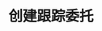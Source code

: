 ---
title: 创建跟踪委托
position_number: 13
type: post
description: /trade/entrust/create-track
remark: Content-Type = application/x-www-form-urlencoded
parameters:
    -
        name: callback
        type: string
        mandatory: true
        default: N/A
        description: 回调幅度配置：FIXED(固定)；PROPORTION(比例)
        ranges: FIXED;PROPORTION
    -
        name: callbackVal
        type: number
        mandatory: true
        default: N/A
        description: 回调幅度配置值
        ranges: 大于0
    -
        name: orderSide
        type: string
        mandatory: true
        default: N/A
        description: 订单方向
        ranges: BUY;SELL
    -
        name: origQty
        type: number
        mandatory: true
        default: N/A
        description: 数量（张）
        ranges:
    -
        name: positionSide
        type: string
        mandatory: true
        default: N/A
        description: 持仓方向
        ranges: BOTH;LONG;SHORT
    -
        name: positionType
        type: string
        mandatory: true
        default: N/A
        description: 仓位模式：CROSSED(全仓),ISOLATED(逐仓)
        ranges: CROSSED;ISOLATED
    - 
        name: symbol
        type: string
        mandatory: true
        default: N/A
        description: 交易对
        ranges: 
    -
        name: triggerPriceType
        type: string
        mandatory: true
        default: N/A
        description: 触发价格类型：INDEX_PRICE(指数价格)；MARK_PRICE(标记价格)；LATEST_PRICE(最新价格)
        ranges: INDEX_PRICE;MARK_PRICE;LATEST_PRICE
    -
        name: activationPrice
        type: number
        mandatory: false
        default: N/A
        description: 激活价格
        ranges:
    -
        name: clientMedia
        type: string
        mandatory: false
        default: N/A
        description: 客户端媒体
        ranges:
    -
        name: clientMediaChannel
        type: string
        mandatory: false
        default: N/A
        description: 客户端媒体渠道
        ranges:
    -
        name: clientOrderId
        type: string
        mandatory: false
        default: N/A
        description: 客户端ID
        ranges:
    -
        name: expireTime
        type: integer
        mandatory: false
        default: N/A
        description: 过期时间
        ranges:
content_markdown: |-
                #### **限流规则**

                200/s/apikey
left_code_blocks:
    -
        code_block: 
        title: Java
        language: java
right_code_blocks:
    - code_block: |-
        {
          "msgInfo": {
            "code": "",
            "msg": ""
          },
          "msg": "",
          "data": {},
          "code": 200
        }
      title: Response
      language: json
---